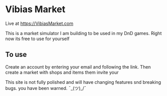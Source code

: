 # Vibias Market

Live at https://VibiasMarket.com

This is a market simulator I am building to be used in my DnD games. Right now its free to use for yourself

## To use

Create an account by entering your email and following the link. Then create a market with shops and items them invite your

This site is not fully polished and will have changing features snd breaking bugs. you have been warned. ¯\_(ツ)\_/¯
